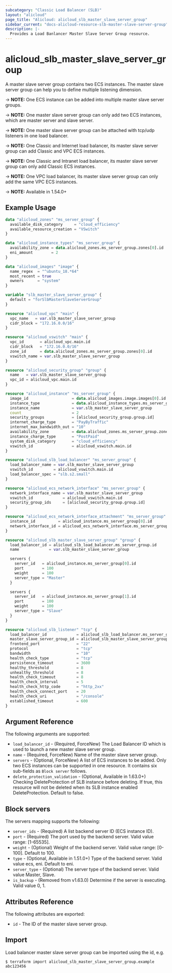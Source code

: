 ```yaml
---
subcategory: "Classic Load Balancer (SLB)"
layout: "alicloud"
page_title: "Alicloud: alicloud_slb_master_slave_server_group"
sidebar_current: "docs-alicloud-resource-slb-master-slave-server-group"
description: |-
  Provides a Load Banlancer Master Slave Server Group resource.
---
```


# alicloud\_slb\_master\_slave\_server\_group

A master slave server group contains two ECS instances. The master slave server group can help you to define multiple listening dimension.

-> **NOTE:** One ECS instance can be added into multiple master slave server groups.

-> **NOTE:** One master slave server group can only add two ECS instances, which are master server and slave server.

-> **NOTE:** One master slave server group can be attached with tcp/udp listeners in one load balancer.

-> **NOTE:** One Classic and Internet load balancer, its master slave server group can add Classic and VPC ECS instances.

-> **NOTE:** One Classic and Intranet load balancer, its master slave server group can only add Classic ECS instances.

-> **NOTE:** One VPC load balancer, its master slave server group can only add the same VPC ECS instances.

-> **NOTE:** Available in 1.54.0+

## Example Usage

```terraform
data "alicloud_zones" "ms_server_group" {
  available_disk_category     = "cloud_efficiency"
  available_resource_creation = "VSwitch"
}

data "alicloud_instance_types" "ms_server_group" {
  availability_zone = data.alicloud_zones.ms_server_group.zones[0].id
  eni_amount        = 2
}

data "alicloud_images" "image" {
  name_regex  = "^ubuntu_18.*64"
  most_recent = true
  owners      = "system"
}

variable "slb_master_slave_server_group" {
  default = "forSlbMasterSlaveServerGroup"
}

resource "alicloud_vpc" "main" {
  vpc_name   = var.slb_master_slave_server_group
  cidr_block = "172.16.0.0/16"
}

resource "alicloud_vswitch" "main" {
  vpc_id       = alicloud_vpc.main.id
  cidr_block   = "172.16.0.0/16"
  zone_id      = data.alicloud_zones.ms_server_group.zones[0].id
  vswitch_name = var.slb_master_slave_server_group
}

resource "alicloud_security_group" "group" {
  name   = var.slb_master_slave_server_group
  vpc_id = alicloud_vpc.main.id
}

resource "alicloud_instance" "ms_server_group" {
  image_id                   = data.alicloud_images.image.images[0].id
  instance_type              = data.alicloud_instance_types.ms_server_group.instance_types[0].id
  instance_name              = var.slb_master_slave_server_group
  count                      = 2
  security_groups            = [alicloud_security_group.group.id]
  internet_charge_type       = "PayByTraffic"
  internet_max_bandwidth_out = "10"
  availability_zone          = data.alicloud_zones.ms_server_group.zones[0].id
  instance_charge_type       = "PostPaid"
  system_disk_category       = "cloud_efficiency"
  vswitch_id                 = alicloud_vswitch.main.id
}

resource "alicloud_slb_load_balancer" "ms_server_group" {
  load_balancer_name = var.slb_master_slave_server_group
  vswitch_id         = alicloud_vswitch.main.id
  load_balancer_spec = "slb.s2.small"
}

resource "alicloud_ecs_network_interface" "ms_server_group" {
  network_interface_name = var.slb_master_slave_server_group
  vswitch_id             = alicloud_vswitch.main.id
  security_group_ids     = [alicloud_security_group.group.id]
}

resource "alicloud_ecs_network_interface_attachment" "ms_server_group" {
  instance_id          = alicloud_instance.ms_server_group[0].id
  network_interface_id = alicloud_ecs_network_interface.ms_server_group.id
}

resource "alicloud_slb_master_slave_server_group" "group" {
  load_balancer_id = alicloud_slb_load_balancer.ms_server_group.id
  name             = var.slb_master_slave_server_group

  servers {
    server_id   = alicloud_instance.ms_server_group[0].id
    port        = 100
    weight      = 100
    server_type = "Master"
  }

  servers {
    server_id   = alicloud_instance.ms_server_group[1].id
    port        = 100
    weight      = 100
    server_type = "Slave"
  }
}

resource "alicloud_slb_listener" "tcp" {
  load_balancer_id             = alicloud_slb_load_balancer.ms_server_group.id
  master_slave_server_group_id = alicloud_slb_master_slave_server_group.group.id
  frontend_port                = "22"
  protocol                     = "tcp"
  bandwidth                    = "10"
  health_check_type            = "tcp"
  persistence_timeout          = 3600
  healthy_threshold            = 8
  unhealthy_threshold          = 8
  health_check_timeout         = 8
  health_check_interval        = 5
  health_check_http_code       = "http_2xx"
  health_check_connect_port    = 20
  health_check_uri             = "/console"
  established_timeout          = 600
}
```

## Argument Reference

The following arguments are supported:

* `load_balancer_id` - (Required, ForceNew) The Load Balancer ID which is used to launch a new master slave server group.
* `name` - (Required, ForceNew) Name of the master slave server group. 
* `servers` - (Optional, ForceNew) A list of ECS instances to be added. Only two ECS instances can be supported in one resource. It contains six sub-fields as `Block server` follows.
* `delete_protection_validation` - (Optional, Available in 1.63.0+) Checking DeleteProtection of SLB instance before deleting. If true, this resource will not be deleted when its SLB instance enabled DeleteProtection. Default to false.

## Block servers

The servers mapping supports the following:

* `server_ids` - (Required) A list backend server ID (ECS instance ID).
* `port` - (Required) The port used by the backend server. Valid value range: [1-65535].
* `weight` - (Optional) Weight of the backend server. Valid value range: [0-100]. Default to 100.
* `type` - (Optional, Available in 1.51.0+) Type of the backend server. Valid value ecs, eni. Default to eni.
* `server_type` - (Optional) The server type of the backend server. Valid value Master, Slave.
* `is_backup` - (Removed from v1.63.0) Determine if the server is executing. Valid value 0, 1. 

## Attributes Reference

The following attributes are exported:

* `id` - The ID of the master slave server group.

## Import

Load balancer master slave server group can be imported using the id, e.g.

```shell
$ terraform import alicloud_slb_master_slave_server_group.example abc123456
```
